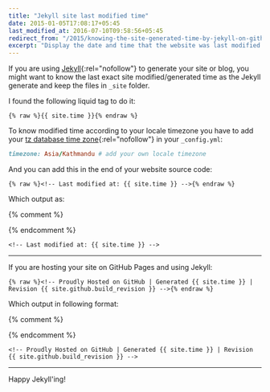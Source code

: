 ```yaml
---
title: "Jekyll site last modified time"
date: 2015-01-05T17:08:17+05:45
last_modified_at: 2016-07-10T09:58:56+05:45
redirect_from: "/2015/knowing-the-site-generated-time-by-jekyll-on-github-pages/"
excerpt: "Display the date and time that the website was last modified."
---
```


If you are using [Jekyll](http://jekyllrb.com/){:rel="nofollow"} to generate your site or blog, you might want to know the last exact site modified/generated time as the Jekyll generate and keep the files in `_site` folder.

I found the following liquid tag to do it:

```liquid
{% raw %}{{ site.time }}{% endraw %}
```

To know modified time according to your locale timezone you have to add your [tz database time zone](http://en.wikipedia.org/wiki/List_of_tz_database_time_zones){:rel="nofollow"} in your `_config.yml`:

```rb
timezone: Asia/Kathmandu # add your own locale timezone
```

And you can add this in the end of your website source code:

```text
{% raw %}<!-- Last modified at: {{ site.time }} -->{% endraw %}
```

Which output as:

{% comment %}
<!-- Last modified at: 2015-01-05 18:06:54 +0545 -->
{% endcomment %}

```text
<!-- Last modified at: {{ site.time }} -->
```

---

If you are hosting your site on GitHub Pages and using Jekyll:

```text
{% raw %}<!-- Proudly Hosted on GitHub | Generated {{ site.time }} | Revision {{ site.github.build_revision }} -->{% endraw %}
```

Which output in following format:

{% comment %}
<!-- Proudly Hosted on GitHub | Generated 2015-01-05 18:06:54 +0545 | Revision 8b10cc6954163643f53d0b503888578e143d7e57 -->
{% endcomment %}

```text
<!-- Proudly Hosted on GitHub | Generated {{ site.time }} | Revision {{ site.github.build_revision }} -->
```

---

Happy Jekyll'ing!
